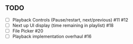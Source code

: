 ## TODO
- [ ] Playback Controls (Pause/restart, next/previous) #11 #12
- [ ] Next up UI display (time remaining in playlist) #18
- [ ] File Picker #20
- [ ] Playback implementation overhaul #16
